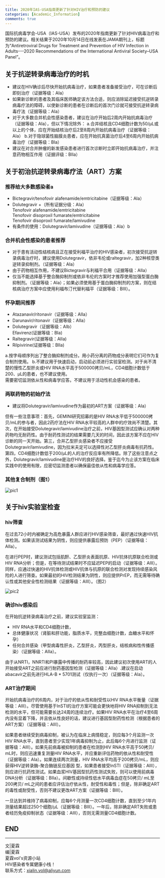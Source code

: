 ```yaml
---
title: 2020年IAS-USA指南更新了针对HIV治疗和预防的建议
categories: [Academic_Information]
comments: true
---
```


国际抗病毒学会-USA（IAS-USA）发布的2020年指南更新了针对HIV病毒治疗和预防的建议。相关结果于2020年10月14日在线发表在JAMA期刊上，标题为“Antiretroviral Drugs for Treatment and Prevention of HIV Infection in Adults---2020 Recommendations of the International Antiviral Society–USA Panel”。<br>

## 关于抗逆转录病毒治疗的时机<br>

- 建议在HIV确诊后尽快开始抗病毒治疗，如果患者准备接受治疗，可在诊断后即刻治疗（证据等级：AIa）
- 如果新诊断的患者及其临床医师确定该方法合适，则应消除延迟接受抗逆转录病毒疗法的障碍，以使新诊断的患者在诊断后的首次门诊就可接受抗逆转录病毒疗法（证据等级：AIa）
- 对于大多数合并机会性感染患者，建议在治疗开始后2周内开始抗病毒治疗（证据等级：AIa），但以下情况除外：
a.合并结核且CD4细胞计数为50/μL或以上的个体，应在开始结核治疗后2至8周内开始抗病毒治疗（证据等级：AIa）
b.对于隐球菌性脑膜炎患者，应在开始抗真菌治疗后4至6周内开始抗病毒治疗（证据等级：BIa）
- 建议在对合并肿瘤的新发感染患者进行首次诊断时立即开始抗病毒治疗，并注意药物相互作用（证据评级：BIIa）


## 关于初治抗逆转录病毒疗法（ART）方案<br>

### 推荐给大多数感染者a
- Bictegravir/tenofovir alafenamide/emtricitabine（证据等级：AIa）
- Dolutegravir +（所有证据分级：AIa）<br>
Tenofovir alafenamide/emtricitabine<br>
Tenofovir disoproxil fumarate/emtricitabine<br>
Tenofovir disoproxil fumarate/lamivudine<br>
- 有条件的使用：Dolutegravir/lamivudine（证据等级：AIa）b

### 合并机会性感染的患者推荐
- 对于患有活动性结核病且正在接受利福平治疗的HIV感染者，初次接受抗逆转录病毒治疗时，建议使用Dolutegravir，依非韦伦或raltegravir，加2种核苷类逆转录抑制剂。（证据等级：AIa）
- 由于药物相互作用，不建议Bictegravir与利福平合用（证据等级：AIIa）
- 仅当不能选择基于整合酶抑制剂或依非韦伦的方案时才推荐使用加强型蛋白酶抑制剂。（证据等级：AIa）；如果必须使用基于蛋白酶抑制剂的方案，则在结核病治疗方案中应使用利福布汀代替利福平（证据等级：BIII）。

### 怀孕期间推荐
- Atazanavir/ritonavir（证据等级：AIIa）
- Darunavir/ritonavir（证据等级：AIIa）
- Dolutegravir（证据等级：AIb）<br>
  Efavirenz(证据等级：BIa)
- Raltegravir(证据等级：AIIa)
- Rilpivirine(证据等级：BIIa)

a.按字母顺序列出了整合酶抑制剂成分。用小药分离的药物成分表明它们可作为复合制剂使用。
b.不建议用于快速启动，启动前必须进行实验室检测。对于尚不清楚的慢性乙型肝炎或HIV RNA水平高于500000拷贝/mL，CD4细胞计数低于200、μL的患者，也不建议使用。<br>
需要密切监测依从性和病毒学应答。不建议用于活动性机会感染的患者。

### 两联药物的初始疗法

- 建议将Dolutegravir/lamivudine作为最初的ART方案（证据等级：AIa）<br>

但有一些注意事项：首先，GEMINI研究招募的是HIV RNA水平低于500000拷贝/mL的参与者，因此2药疗法在HIV RNA水平较高的人群中的疗效尚不清楚。其次，在开始接受Dolutegravir/lamivudine治疗之前，HIV基因型测试应确认对两种药物均无耐药性。由于耐药性测试的结果需要几天的时间，因此该方案不应在HIV诊断的同一天开始。第三，合并乙型肝炎感染者不应接受Dolutegravir/lamivudine，因为拉米夫定可以选择性对乙型肝炎病毒有抗药性。第四，CD4细胞计数低于200/μL的人的治疗反应率有所降低。除了这些注意点之外，Dolutegravir/lamivudine是治疗HIV的良好选择。鉴于迄今为止该方案在临床实践中的使用有限，应密切监测患者以确保最佳依从性和病毒学应答。

### 其他复合制剂（图1）

![pic1](https://i.loli.net/2020/11/02/sdOHr2CoATyK3VD.png)

## 关于hiv实验室检查

### hiv筛查
在过去72小时内被确定为高危暴露人群应进行HIV感染筛查，最好通过快速HIV抗体检测。如果该测试结果为阴性，则应提供暴露后预防（PEP）（证据等级：AIIa）。

在进行PEP时，建议测试包括肌酐、乙型肝炎表面抗原、HIV抗体抗原联合检测或HIV RNA分析；但是，在等待测试结果时不应延迟PEP的启动（证据等级：AIII）。同样，应通过快速的HIV抗体检测或HIV抗体与抗原的联合检测对发现持续感染风险的人进行筛查。如果最初的HIV检测结果为阴性，则应提供PrEP，而无需等待确认性或其他安全性检测结果（证据等级：AIII）。（图2）

![pic2](https://i.loli.net/2020/11/02/sdOHr2CoATyK3VD.png)

### 确诊hiv感染后
在开始抗逆转录病毒治疗之前，建议实验室监测：
- HIV RNA水平和CD4细胞计数，
- 总体健康状况（肾脏和肝功能，脂质水平，完整血细胞计数，血糖水平和怀孕）
- 任何合并感染（甲型病毒性肝炎，乙型肝炎，丙型肝炎，结核病和性传播感染）（证据等级：AIIa）。

由于从NRTI，NNRTI和PI暴露中传播的耐药率较高，因此建议初次使用ART的人开始接受ART之前应进行耐药基因型检测（证据等级：AIIa）.建议在启动abacavir之前先进行HLA-B * 5701测试（仅执行一次）（证据等级：AIa）。

### ART治疗期间

开始抗病毒治疗的6周内，对于治疗的依从性和耐受性以HIV RNA水平衡量（证据等级：AIII）。尽管使用基于InSTI的治疗方案可能会更快地将HIV RNA抑制到无法检测的水平，但可能需要长达24周的连续治疗。如果HIV RNA水平在治疗4至6周内没有显着下降，并且依从性良好的话，建议进行基因型耐药性检测（根据患者的ART方案）（证据等级：AIII）。

如果患者继续受到病毒抑制，被认为在临床上病情稳定，则应每3个月监测一次HIV RNA水平，直到患者至少实现1年病毒抑制为止，此后每6个月进行监测（证据等级：AIII）。如果先前病毒被抑制的患者在检测到HIV RNA水平高于50拷贝/ mL时，则应迅速重复测量HIV RNA水平，并应重新评估药物的依从性和耐受性（证据等级：AIa）。如果连续两次测量，HIV RNA水平均高于200拷贝/mL，则应获得HIV逆转录酶-聚合酶链反应基因
型，如果患者接受InSTI（证据等级：AIII），则应进行抗药性测试。如果血浆HIV基因型抗药性测试失败，则可以使用前病毒DNA分析（证据等级：BIIa）。间歇性或持续性低水平病毒血症在50拷贝/ mL至200拷贝/ mL之间的患者应评估治疗依从性，耐受性和毒性；但是，除非确定ART的毒性或耐受性，否则不建议更改ART方案（证据等级：BIII）。

一旦达到并维持了病毒抑制，应每6个月测量一次CD4细胞计数，直到至少1年内测量结果超过250个细胞/μL（证据等级：BIII）。一年后，除非确定ART失败或患者经历免疫抑制状态（证据等级：AIII），否则无需测量CD4细胞计数。


END<br>
---

---
文|夏霖<br>
编|夏霖<br>
夏霖vol's资源小站<br>
HIV感染者专属健康小栈！<br>
联系方式：xialin.vol@aliyun.com

